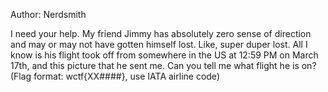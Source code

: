 Author: Nerdsmith

I need your help. My friend Jimmy has absolutely zero sense of direction and may or may not have gotten himself lost. Like, super duper lost. All I know is his flight took off from somewhere in the US at 12:59 PM on March 17th, and this picture that he sent me. Can you tell me what flight he is on? (Flag format: wctf{XX####}, use IATA airline code)
